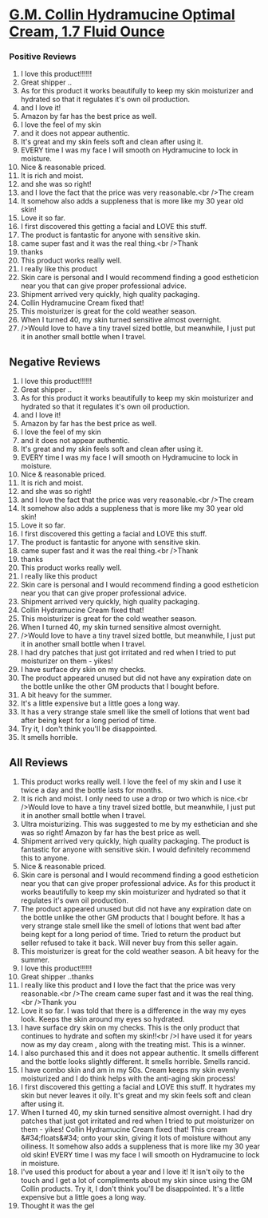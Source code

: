 # [G.M. Collin Hydramucine Optimal Cream, 1.7 Fluid Ounce](https://products.checkmycream.com/products/G.M.-Collin-Hydramucine-Optimal-Cream-1.7-Fluid-Ounce.html)

### Positive Reviews

<ol>
      <li>I love this product!!!!!!</li>
      <li>Great shipper ..</li>
      <li>As for this product it works beautifully to keep my skin moisturizer and hydrated so that it regulates it&#x27;s own oil production.</li>
      <li>and I love it!  </li>
      <li>Amazon by far has the best price as well.</li>
      <li>I love the feel of my skin</li>
      <li>and it does not appear authentic.</li>
      <li>It&#x27;s great and my skin feels soft and clean after using it.</li>
      <li>EVERY time I was my face I will smooth on Hydramucine to lock in moisture.</li>
      <li>Nice &amp; reasonable priced.</li>
      <li>It is rich and moist.  </li>
      <li>and she was so right!</li>
      <li>and I love the fact that the price was very reasonable.&lt;br /&gt;The cream</li>
      <li>It somehow also adds a suppleness that is more like my 30 year old skin!</li>
      <li>Love it so far.</li>
      <li>I first discovered this getting a facial and LOVE this stuff.</li>
      <li>The product is fantastic for anyone with sensitive skin.</li>
      <li>came super fast and it was the real thing.&lt;br /&gt;Thank</li>
      <li>thanks</li>
      <li>This product works really well.  </li>
      <li>I really like this product</li>
      <li>Skin care is personal and I would recommend finding a good estheticion near you that can give proper professional advice.</li>
      <li>Shipment arrived very quickly, high quality packaging.</li>
      <li>Collin Hydramucine Cream fixed that!</li>
      <li>This moisturizer is great for the cold weather season.</li>
      <li>When I turned 40, my skin turned sensitive almost overnight.</li>
      <li>/&gt;Would love to have a tiny travel sized bottle, but meanwhile, I just put it in another small bottle when I travel.</li>
</ol>


<h2>Negative Reviews</h2>
<ol>
<li> I love this product!!!!!!</li>
<li> Great shipper ..</li>
<li> As for this product it works beautifully to keep my skin moisturizer and hydrated so that it regulates it&#x27;s own oil production.</li>
<li> and I love it!  </li>
<li> Amazon by far has the best price as well.</li>
<li> I love the feel of my skin</li>
<li> and it does not appear authentic.</li>
<li> It&#x27;s great and my skin feels soft and clean after using it.</li>
<li> EVERY time I was my face I will smooth on Hydramucine to lock in moisture.</li>
<li> Nice &amp; reasonable priced.</li>
<li> It is rich and moist.  </li>
<li> and she was so right!</li>
<li> and I love the fact that the price was very reasonable.&lt;br /&gt;The cream</li>
<li> It somehow also adds a suppleness that is more like my 30 year old skin!</li>
<li> Love it so far.</li>
<li> I first discovered this getting a facial and LOVE this stuff.</li>
<li> The product is fantastic for anyone with sensitive skin.</li>
<li> came super fast and it was the real thing.&lt;br /&gt;Thank</li>
<li> thanks</li>
<li> This product works really well.  </li>
<li> I really like this product</li>
<li> Skin care is personal and I would recommend finding a good estheticion near you that can give proper professional advice.</li>
<li> Shipment arrived very quickly, high quality packaging.</li>
<li> Collin Hydramucine Cream fixed that!</li>
<li> This moisturizer is great for the cold weather season.</li>
<li> When I turned 40, my skin turned sensitive almost overnight.</li>
<li> /&gt;Would love to have a tiny travel sized bottle, but meanwhile, I just put it in another small bottle when I travel.</li>
<li> I had dry patches that just got irritated and red when I tried to put moisturizer on them - yikes!</li>
<li> I have surface dry skin on my checks.</li>
<li> The product appeared unused but did not have any expiration date on the bottle unlike the other GM products that I bought before.</li>
<li> A bit heavy for the summer.</li>
<li> It&#x27;s a little expensive but a little goes a long way.</li>
<li> It has a very strange stale smell like the smell of lotions that went bad after being kept for a long period of time.</li>
<li> Try it, I don&#x27;t think you&#x27;ll be disappointed.  </li>
<li> It smells horrible.</li>
</ol>

<h2>All Reviews</h2>

<ol>
    <li> This product works really well.  I love the feel of my skin and I use it twice a day and the bottle lasts for months.</li>
    <li> It is rich and moist.  I only need to use a drop or two which is nice.&lt;br /&gt;Would love to have a tiny travel sized bottle, but meanwhile, I just put it in another small bottle when I travel.</li>
    <li> Ultra moisturizing. This was suggested to me by my esthetician and she was so right! Amazon by far has the best price as well.</li>
    <li> Shipment arrived very quickly, high quality packaging. The product is fantastic for anyone with sensitive skin. I would definitely recommend this to anyone.</li>
    <li> Nice &amp; reasonable priced.</li>
    <li> Skin care is personal and I would recommend finding a good estheticion near you that can give proper professional advice. As for this product it works beautifully to keep my skin moisturizer and hydrated so that it regulates it&#x27;s own oil production.</li>
    <li> The product appeared unused but did not have any expiration date on the bottle unlike the other GM products that I bought before. It has a very strange stale smell like the smell of lotions that went bad after being kept for a long period of time. Tried to return the product but seller refused to take it back. Will never buy from this seller again.</li>
    <li> This moisturizer is great for the cold weather season. A bit heavy for the summer.</li>
    <li> I love this product!!!!!!</li>
    <li> Great shipper ..thanks</li>
    <li> I really like this product and I love the fact that the price was very reasonable.&lt;br /&gt;The cream came super fast and it was the real thing.&lt;br /&gt;Thank you</li>
    <li> Love it so far. I was told that there is a difference in the way my eyes look. Keeps the skin around my eyes so hydrated.</li>
    <li> I have surface dry skin on my checks. This is the only product that continues to hydrate and soften my skin!!&lt;br /&gt;I have used it for years now as my day cream , along with the treating mist. This is a winner.</li>
    <li> I also purchased this and it does not appear authentic. It smells different and the bottle looks slightly different. It smells horrible. Smells rancid.</li>
    <li> I have combo skin and am in my 50s.  Cream keeps my skin evenly moisturized and I do think helps with the anti-aging skin process!</li>
    <li> I first discovered this getting a facial and LOVE this stuff. It hydrates my skin but never leaves it oily. It&#x27;s great and my skin feels soft and clean after using it.</li>
    <li> When I turned 40, my skin turned sensitive almost overnight. I had dry patches that just got irritated and red when I tried to put moisturizer on them - yikes! Collin Hydramucine Cream fixed that! This cream &amp;#34;floats&amp;#34; onto your skin, giving it lots of moisture without any oiliness. It somehow also adds a suppleness that is more like my 30 year old skin! EVERY time I was my face I will smooth on Hydramucine to lock in moisture.</li>
    <li> I&#x27;ve used this product for about a year and I love it!  It isn&#x27;t oily to the touch and I get a lot of compliments about my skin since using the GM Collin products.  Try it, I don&#x27;t think you&#x27;ll be disappointed.  It&#x27;s a little expensive but a little goes a long way.</li>
    <li> Thought it was the gel</li>
</ol>




